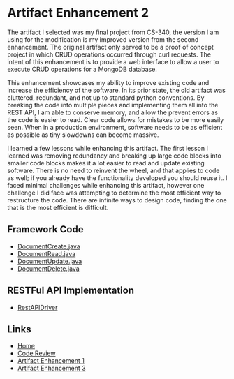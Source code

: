 # Artifact Enhancement 2
The artifact I selected was my final project from CS-340, the version I am using for the modification is my improved version from the second enhancement. The original artifact only served to be a proof of concept project in which CRUD operations occurred through curl requests. The intent of this enhancement is to provide a web interface to allow a user to execute CRUD operations for a MongoDB database.

This enhancement showcases my ability to improve existing code and increase the efficiency of the software. In its prior state, the old artifact was cluttered, redundant, and not up to standard python conventions. By breaking the code into multiple pieces and implementing them all into the REST API, I am able to conserve memory, and allow the prevent errors as the code is easier to read. Clear code allows for mistakes to be more easily seen. When in a production environment, software needs to be as efficient as possible as tiny slowdowns can become massive.

I learned a few lessons while enhancing this artifact. The first lesson I learned was removing redundancy and breaking up large code blocks into smaller code blocks makes it a lot easier to read and update existing software. There is no need to reinvent the wheel, and that applies to code as well; if you already have the functionality developed you should reuse it. I faced minimal challenges while enhancing this artifact, however one challenge I did face was attempting to determine the most efficient way to restructure the code. There are infinite ways to design code, finding the one that is the most efficient is difficult.


## Framework Code
- [DocumentCreate.java](DocumentCreate.md)
- [DocumentRead.java](DocumentRead.md)
- [DocumentUpdate.java](DocumentUpdate.md)
- [DocumentDelete.java](DocumentDelete.md)

## RESTFul API Implementation
- [RestAPIDriver](RestAPIDriver.md)

## Links
- [Home](../index.md)
- [Code Review](https://youtu.be/ApvjrFq6wMU)
- [Artifact Enhancement 1](../enhancement_1/enhancement1.md)
- [Artifact Enhancement 3](../enhancement_3/enhancement3.md)
